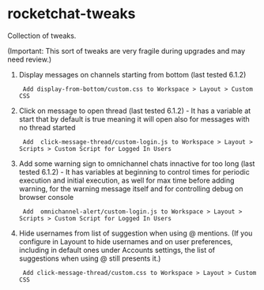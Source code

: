 # rocketchat-tweaks
Collection of tweaks.

(Important: This sort of tweaks are very fragile during upgrades and may need review.)

1. Display messages on channels starting from bottom (last tested 6.1.2)

        Add display-from-bottom/custom.css to Workspace > Layout > Custom CSS

2. Click on message to open thread (last tested 6.1.2) - It has a variable at start that by default is true meaning it will open also for messages with no thread started

        Add  click-message-thread/custom-login.js to Workspace > Layout > Scripts > Custom Script for Logged In Users

3. Add some warning sign to omnichannel chats innactive for too long (last tested 6.1.2) - It has variables at beginning to control times for periodic execution and initial execution, as well for max time before adding warning, for the warning message itself and for controlling debug on browser console


        Add  omnichannel-alert/custom-login.js to Workspace > Layout > Scripts > Custom Script for Logged In Users

4. Hide usernames from list of suggestion when using @ mentions. (If you configure in Layount to hide usernames and on user preferences, including in default ones under Accounts settings, the list of suggestions when using @ still presents it.)

        Add click-message-thread/custom.css to Workspace > Layout > Custom CSS


